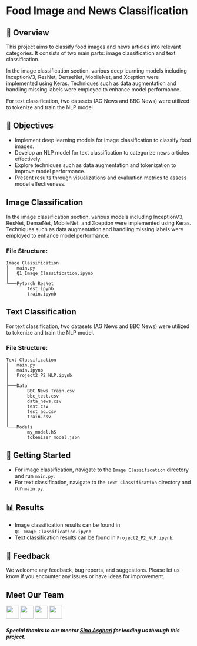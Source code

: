 # Food Image and News Classification

## 📌 Overview
This project aims to classify food images and news articles into relevant categories. It consists of two main parts: image classification and text classification.

In the image classification section, various deep learning models including InceptionV3, ResNet, DenseNet, MobileNet, and Xception were implemented using Keras. Techniques such as data augmentation and handling missing labels were employed to enhance model performance.

For text classification, two datasets (AG News and BBC News) were utilized to tokenize and train the NLP model.

## 🎯 Objectives
- Implement deep learning models for image classification to classify food images.
- Develop an NLP model for text classification to categorize news articles effectively.
- Explore techniques such as data augmentation and tokenization to improve model performance.
- Present results through visualizations and evaluation metrics to assess model effectiveness.

## Image Classification

In the image classification section, various models including InceptionV3, ResNet, DenseNet, MobileNet, and Xception were implemented using Keras. Techniques such as data augmentation and handling missing labels were employed to enhance model performance.

### File Structure:
```
Image Classification
│   main.py
│   Q1_Image_Classification.ipynb
│
└───Pytorch ResNet
        test.ipynb
        train.ipynb
```

## Text Classification

For text classification, two datasets (AG News and BBC News) were utilized to tokenize and train the NLP model.

### File Structure:
```
Text Classification
│   main.py
│   main.ipynb
│   Project2_P2_NLP.ipynb
│
├───Data
│       BBC News Train.csv
│       bbc_test.csv
│       data_news.csv
│       test.csv
│       test_ag.csv
│       train.csv
│
└───Models
        my_model.h5
        tokenizer_model.json
```

## 🚀 Getting Started
- For image classification, navigate to the `Image Classification` directory and run `main.py`.
- For text classification, navigate to the `Text Classification` directory and run `main.py`.

## 📊 Results
- Image classification results can be found in `Q1_Image_Classification.ipynb`.
- Text classification results can be found in `Project2_P2_NLP.ipynb`.

## 🤝 Feedback
We welcome any feedback, bug reports, and suggestions. Please let us know if you encounter any issues or have ideas for improvement.

## Meet Our Team 
[<img src="https://avatars.githubusercontent.com/u/79264959?v=4" width="35">](https://github.com/ZahraTavakkol)
[<img src="https://avatars.githubusercontent.com/u/121010832?v=4" width="35">](https://github.com/ArmaghanAA)
[<img src="https://avatars.githubusercontent.com/u/121010832?v=4" width="35">](https://github.com/mahdibch)
[<img src="https://avatars.githubusercontent.com/u/81512968?v=4" width="35">](https://github.com/reyhane79)

##### Special thanks to our mentor [Sina Asghari](https://github.com/sinaaasghari) for leading us through this project.
